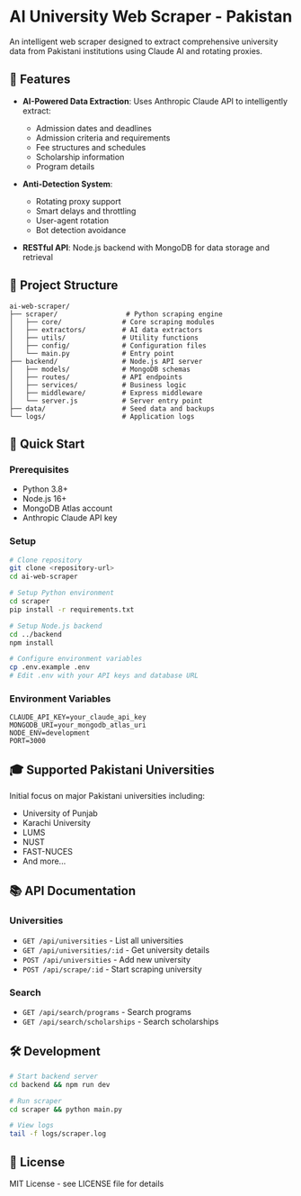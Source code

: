 # AI University Web Scraper - Pakistan

An intelligent web scraper designed to extract comprehensive university data from Pakistani institutions using Claude AI and rotating proxies.

## 🎯 Features

- **AI-Powered Data Extraction**: Uses Anthropic Claude API to intelligently extract:
  - Admission dates and deadlines
  - Admission criteria and requirements
  - Fee structures and schedules
  - Scholarship information
  - Program details

- **Anti-Detection System**: 
  - Rotating proxy support
  - Smart delays and throttling
  - User-agent rotation
  - Bot detection avoidance

- **RESTful API**: Node.js backend with MongoDB for data storage and retrieval

## 📁 Project Structure

```
ai-web-scraper/
├── scraper/                 # Python scraping engine
│   ├── core/               # Core scraping modules
│   ├── extractors/         # AI data extractors
│   ├── utils/              # Utility functions
│   ├── config/             # Configuration files
│   └── main.py             # Entry point
├── backend/                # Node.js API server
│   ├── models/             # MongoDB schemas
│   ├── routes/             # API endpoints
│   ├── services/           # Business logic
│   ├── middleware/         # Express middleware
│   └── server.js           # Server entry point
├── data/                   # Seed data and backups
└── logs/                   # Application logs
```

## 🚀 Quick Start

### Prerequisites
- Python 3.8+
- Node.js 16+
- MongoDB Atlas account
- Anthropic Claude API key

### Setup
```bash
# Clone repository
git clone <repository-url>
cd ai-web-scraper

# Setup Python environment
cd scraper
pip install -r requirements.txt

# Setup Node.js backend
cd ../backend
npm install

# Configure environment variables
cp .env.example .env
# Edit .env with your API keys and database URL
```

### Environment Variables
```
CLAUDE_API_KEY=your_claude_api_key
MONGODB_URI=your_mongodb_atlas_uri
NODE_ENV=development
PORT=3000
```

## 🎓 Supported Pakistani Universities

Initial focus on major Pakistani universities including:
- University of Punjab
- Karachi University  
- LUMS
- NUST
- FAST-NUCES
- And more...

## 📚 API Documentation

### Universities
- `GET /api/universities` - List all universities
- `GET /api/universities/:id` - Get university details
- `POST /api/universities` - Add new university
- `POST /api/scrape/:id` - Start scraping university

### Search
- `GET /api/search/programs` - Search programs
- `GET /api/search/scholarships` - Search scholarships

## 🛠 Development

```bash
# Start backend server
cd backend && npm run dev

# Run scraper
cd scraper && python main.py

# View logs
tail -f logs/scraper.log
```

## 📄 License

MIT License - see LICENSE file for details 